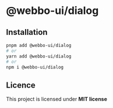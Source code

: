 # @webbo-ui/dialog



## Installation

```bash
pnpm add @webbo-ui/dialog
# or
yarn add @webbo-ui/dialog
# or
npm i @webbo-ui/dialog
```

## Licence

This project is licensed under **MIT license**
